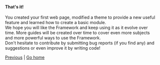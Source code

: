 #### That's it!
You created your first web page, modified a theme to provide a new useful feature and learned how to create a basic module.<br/>
We hope you will like the Framework and keep using it as it evolve over time. More guides will be created over time to cover even more subjects and more powerful ways to use the Framework.<br/>
Don't hesitate to contribute by submitting bug reports (if you find any) and suggestions or even improve it by writing code!

[Previous](./Page08-ThatsIt) | [Go home](../home)
